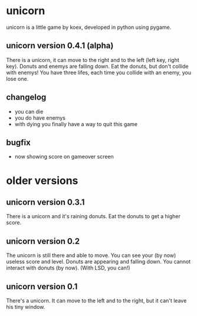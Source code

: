 unicorn
=======
unicorn is a little game by koex, developed in python using pygame.

unicorn version 0.4.1 (alpha)
-------
There is a unicorn, it can move to the right and to the left (left key, right key). Donuts and enemys are falling down. Eat the donuts, but don't collide with enemys! You have three lifes, each time you collide with an enemy, you lose one.

changelog
-------
- you can die
- you do have enemys
- with dying you finally have a way to quit this game

bugfix
-------
- now showing score on gameover screen

older versions
=======

unicorn version 0.3.1
-------
There is a unicorn and it's raining donuts. Eat the donuts to get a higher score.

unicorn version 0.2
-------
The unicorn is still there and able to move. You can see your (by now) useless score and level. Donuts are appearing and falling down. You cannot interact with donuts (by now). (With LSD, you can!)


unicorn version 0.1
-------
There's a unicorn. It can move to the left and to the right, but it can't leave his tiny window.
